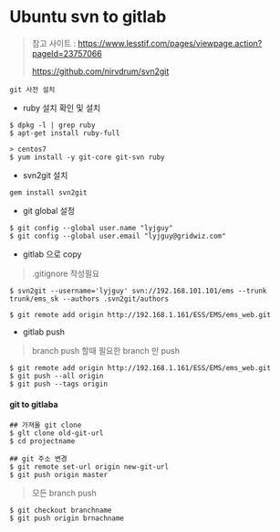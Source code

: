 Ubuntu svn to gitlab
====================

> 참고 사이트 : https://www.lesstif.com/pages/viewpage.action?pageId=23757066
>
> https://github.com/nirvdrum/svn2git

```
git 사전 설치

```

-	ruby 설치 확인 및 설치

```
$ dpkg -l | grep ruby
$ apt-get install ruby-full

> centos7
$ yum install -y git-core git-svn ruby
```

-	svn2git 설치

```
gem install svn2git
```

-	git global 설정

```
$ git config --global user.name "lyjguy"
$ git config --global user.email "lyjguy@gridwiz.com"
```

-	gitlab 으로 copy

> .gitignore 작성필요

```
$ svn2git --username='lyjguy' svn://192.168.101.101/ems --trunk trunk/ems_sk --authors .svn2git/authors

$ git remote add origin http://192.168.1.161/ESS/EMS/ems_web.git
```

-	gitlab push

> branch push 할때 필요한 branch 만 push

```
$ git remote add origin http://192.168.1.161/ESS/EMS/ems_web.git
$ git push --all origin
$ git push --tags origin
```

#### git to gitlaba

```
## 가져올 git clone
$ glt clone old-git-url
$ cd projectname

## git 주소 변경
$ git remote set-url origin new-git-url
$ git push origin master
```

> 모든 branch push

```
$ git checkout branchname
$ git push origin brnachname
```
